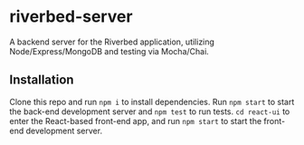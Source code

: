 # riverbed-server
A backend server for the Riverbed application, utilizing Node/Express/MongoDB and testing via Mocha/Chai.

## Installation
Clone this repo and run `npm i` to install dependencies. 
Run `npm start` to start the back-end development server and `npm test` to run tests.
`cd react-ui` to enter the React-based front-end app, and run `npm start` to start the front-end development server.
